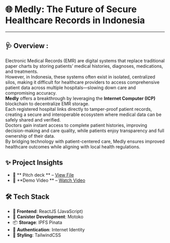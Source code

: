 # 🌐 Medly: The Future of Secure Healthcare Records in Indonesia

---

## 🩺 Overview :

Electronic Medical Records (EMR) are digital systems that replace traditional paper charts by storing patients’ medical histories, diagnoses, medications, and treatments.  
However, in Indonesia, these systems often exist in isolated, centralized silos, making it difficult for healthcare providers to access comprehensive patient data across multiple hospitals—slowing down care and compromising accuracy.  
**Medly** offers a breakthrough by leveraging the **Internet Computer (ICP)** blockchain to decentralize EMR storage.  
Each registered hospital links directly to tamper-proof patient records, creating a secure and interoperable ecosystem where medical data can be safely shared and verified.  
Doctors gain instant access to complete patient histories, improving decision-making and care quality, while patients enjoy transparency and full ownership of their data.  
By bridging technology with patient-centered care, Medly ensures improved healthcare outcomes while aligning with local health regulations.


## ✨ Project Insights

- 📝 ** Pitch deck ** – [View File](#)  
- 🎥 **Demo Video ** – [Watch Video](https://youtu.be/Cy-rEW8Gtvo)



## 🛠 Tech Stack

- 🎨 **Frontend**: ReactJS (JavaScript)  
- 🧠 **Canister Development**: Motoko
- 📦 **Storage**: IPFS Pinata
- 🔐 **Authentication**: Internet Identity  
- 💅 **Styling**: TailwindCSS  

